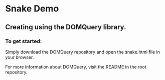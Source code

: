 # Snake Demo

## Creating using the DOMQuery library.

### To get started:

Simply download the DOMQuery repository and open the snake.html file in your browser.

For more information about DOMQuery, visit the README in the root repository.
